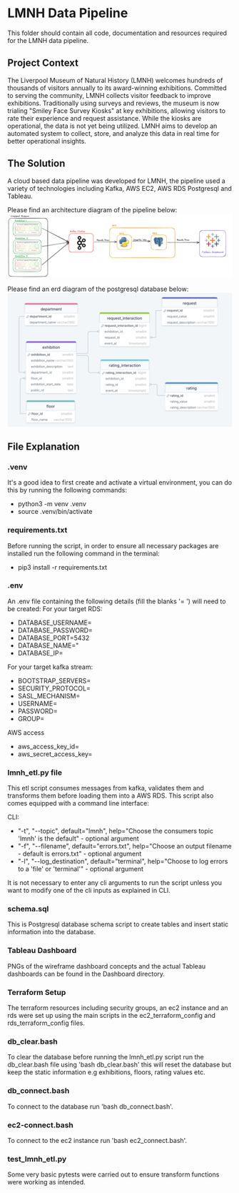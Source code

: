 # LMNH Data Pipeline

This folder should contain all code, documentation and resources required for the LMNH data pipeline.

## Project Context

The Liverpool Museum of Natural History (LMNH) welcomes hundreds of thousands of visitors annually to its award-winning exhibitions. Committed to serving the community, LMNH collects visitor feedback to improve exhibitions. Traditionally using surveys and reviews, the museum is now trialing "Smiley Face Survey Kiosks" at key exhibitions, allowing visitors to rate their experience and request assistance. While the kiosks are operational, the data is not yet being utilized. LMNH aims to develop an automated system to collect, store, and analyze this data in real time for better operational insights.

## The Solution 

A cloud based data pipeline was developed for LMNH, the pipeline used a variety of technologies including Kafka, AWS EC2, AWS RDS Postgresql and Tableau.

Please find an architecture diagram of the pipeline below:
![Architecture Diagram](architecture-diagram.png)

Please find an erd diagram of the postgresql database below:
![ERD Diagram](erd-diagram.png)

## File Explanation 

### .venv
It's a good idea to first create and activate a virtual environment, you can do this by running the following commands:
- python3 -m venv .venv
- source .venv/bin/activate

### requirements.txt
Before running the script, in order to ensure all necessary packages are installed run the following command in the terminal:
- pip3 install -r requirements.txt

### .env
An .env file containing the following details (fill the blanks '=      ') will need to be created:
For your target RDS:
- DATABASE_USERNAME=
- DATABASE_PASSWORD=
- DATABASE_PORT=5432
- DATABASE_NAME="
- DATABASE_IP=

For your target kafka stream:
- BOOTSTRAP_SERVERS=
- SECURITY_PROTOCOL=
- SASL_MECHANISM=
- USERNAME=
- PASSWORD=
- GROUP=

AWS access
- aws_access_key_id=
- aws_secret_access_key=

### lmnh_etl.py file
This etl script consumes messages from kafka, validates them and transforms them before loading them into a AWS RDS. This script also comes equipped with a command line interface:

CLI:
- "-t", "--topic", default="lmnh", help="Choose the consumers topic 'lmnh' is the default" - optional argument
- "-f", "--filename", default="errors.txt", help="Choose an output filename - default is errors.txt" - optional argument
- "-l", "--log_destination", default="terminal", help="Choose to log errors to a 'file' or 'terminal'" - optional argument

It is not necessary to enter any cli arguments to run the script unless you want to modify one of the cli inputs as explained in CLI.

### schema.sql
This is Postgresql database schema script to create tables and insert static information into the database.

### Tableau Dashboard
PNGs of the wireframe dashboard concepts and the actual Tableau dashboards can be found in the Dashboard directory.

### Terraform Setup
The terraform resources including security groups, an ec2 instance and an rds were set up using the main scripts in the ec2_terraform_config and rds_terraform_config files.

### db_clear.bash
To clear the database before running the lmnh_etl.py script run the db_clear.bash file using 'bash db_clear.bash' this will reset the database but keep the static information e.g exhibitions, floors, rating values etc.

### db_connect.bash
To connect to the database run 'bash db_connect.bash'.

### ec2-connect.bash
To connect to the ec2 instance run 'bash ec2_connect.bash'.

### test_lmnh_etl.py
Some very basic pytests were carried out to ensure transform functions were working as intended.

